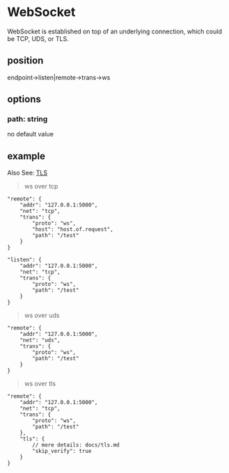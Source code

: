# WebSocket

WebSocket is established on top of an underlying connection, which could be TCP, UDS, or TLS.

## position
endpoint->listen|remote->trans->ws

## options

### path: string
no default value

## example

Also See: [TLS][tls-doc-url]

[tls-doc-url]: https://github.com/aa51513/roma/blob/master/docs/tls.md

> ws over tcp
```shell
"remote": {
    "addr": "127.0.0.1:5000",
    "net": "tcp",
    "trans": {
        "proto": "ws",
        "host": "host.of.request",
        "path": "/test"
    }
}
```
```shell
"listen": {
    "addr": "127.0.0.1:5000",
    "net": "tcp",
    "trans": {
        "proto": "ws",
        "path": "/test"
    }
}
```

> ws over uds
```shell
"remote": {
    "addr": "127.0.0.1:5000",
    "net": "uds",
    "trans": {
        "proto": "ws",
        "path": "/test"
    }
}
```

> ws over tls
```shell
"remote": {
    "addr": "127.0.0.1:5000",
    "net": "tcp",
    "trans": {
        "proto": "ws",
        "path": "/test"
    },
    "tls": {
        // more details: docs/tls.md
        "skip_verify": true
    }
}
```
